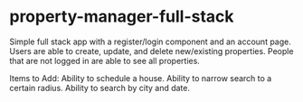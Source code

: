 # property-manager-full-stack

Simple full stack app with a register/login component and an account page. Users are able to create, update, and delete new/existing properties. People that are not logged in are able to see all properties.

Items to Add:
Ability to schedule a house.
Ability to narrow search to a certain radius.
Ability to search by city and date.
